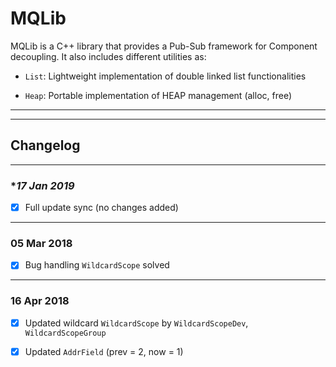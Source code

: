 # MQLib

MQLib is a C++ library that provides a Pub-Sub framework for Component decoupling. It also includes different utilities as:

- ```List```: Lightweight implementation of double linked list functionalities

- ```Heap```: Portable implementation of HEAP management (alloc, free)

---
---

## Changelog

---
### **17 Jan 2019*
  
- [x] Full update sync (no changes added)

---
### **05 Mar 2018**
  
- [x] Bug handling ```WildcardScope``` solved

---
### **16 Apr 2018**
  
- [x] Updated wildcard ```WildcardScope``` by  ```WildcardScopeDev```, ```WildcardScopeGroup```
- [x] Updated ```AddrField``` (prev = 2, now = 1)

  
